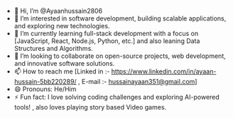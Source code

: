 - 👋 Hi, I’m @Ayaanhussain2806
- 👀 I’m interested in software development, building scalable applications, and exploring new technologies.
- 🌱 I’m currently learning full-stack development with a focus on [JavaScript, React, Node.js, Python, etc.] and also leaning Data Structures and Algorithms.
- 💞️ I’m looking to collaborate on open-source projects, web development, and innovative software solutions.
- 📫 How to reach me [Linked in :- https://www.linkedin.com/in/ayaan-hussain-5bb220289/ , E-mail :- hussainayaan351@gmail.com]
- 😄 Pronouns: He/Him
- ⚡ Fun fact:  I love solving coding challenges and exploring AI-powered tools! , also loves playing story based Video games.

<!---
Ayaanhussain2806/Ayaanhussain2806 is a ✨ special ✨ repository because its `README.md` (this file) appears on your GitHub profile.
You can click the Preview link to take a look at your changes.
--->
